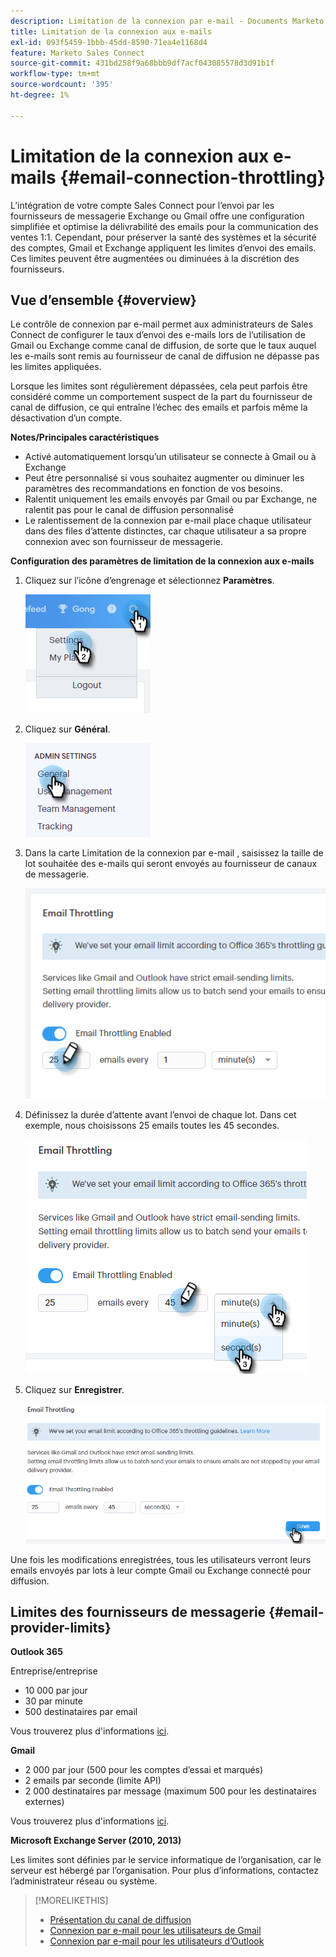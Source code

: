 ```yaml
---
description: Limitation de la connexion par e-mail - Documents Marketo - Documentation du produit
title: Limitation de la connexion aux e-mails
exl-id: 093f5459-1bbb-45dd-8590-71ea4e1168d4
feature: Marketo Sales Connect
source-git-commit: 431bd258f9a68bbb9df7acf043085578d3d91b1f
workflow-type: tm+mt
source-wordcount: '395'
ht-degree: 1%

---
```


# Limitation de la connexion aux e-mails {#email-connection-throttling}

L’intégration de votre compte Sales Connect pour l’envoi par les fournisseurs de messagerie Exchange ou Gmail offre une configuration simplifiée et optimise la délivrabilité des emails pour la communication des ventes 1:1. Cependant, pour préserver la santé des systèmes et la sécurité des comptes, Gmail et Exchange appliquent les limites d’envoi des emails. Ces limites peuvent être augmentées ou diminuées à la discrétion des fournisseurs.

## Vue d’ensemble {#overview}

Le contrôle de connexion par e-mail permet aux administrateurs de Sales Connect de configurer le taux d’envoi des e-mails lors de l’utilisation de Gmail ou Exchange comme canal de diffusion, de sorte que le taux auquel les e-mails sont remis au fournisseur de canal de diffusion ne dépasse pas les limites appliquées.

Lorsque les limites sont régulièrement dépassées, cela peut parfois être considéré comme un comportement suspect de la part du fournisseur de canal de diffusion, ce qui entraîne l’échec des emails et parfois même la désactivation d’un compte.

**Notes/Principales caractéristiques**

* Activé automatiquement lorsqu’un utilisateur se connecte à Gmail ou à Exchange
* Peut être personnalisé si vous souhaitez augmenter ou diminuer les paramètres des recommandations en fonction de vos besoins.
* Ralentit uniquement les emails envoyés par Gmail ou par Exchange, ne ralentit pas pour le canal de diffusion personnalisé
* Le ralentissement de la connexion par e-mail place chaque utilisateur dans des files d’attente distinctes, car chaque utilisateur a sa propre connexion avec son fournisseur de messagerie.

**Configuration des paramètres de limitation de la connexion aux e-mails**

1. Cliquez sur l’icône d’engrenage et sélectionnez **Paramètres**.

   ![](assets/email-connection-throttling-1.png)

1. Cliquez sur **Général**.

   ![](assets/email-connection-throttling-2.png)

1. Dans la carte Limitation de la connexion par e-mail , saisissez la taille de lot souhaitée des e-mails qui seront envoyés au fournisseur de canaux de messagerie.

   ![](assets/email-connection-throttling-3.png)

1. Définissez la durée d’attente avant l’envoi de chaque lot. Dans cet exemple, nous choisissons 25 emails toutes les 45 secondes.

   ![](assets/email-connection-throttling-4.png)

1. Cliquez sur **Enregistrer**.

   ![](assets/email-connection-throttling-5.png)

Une fois les modifications enregistrées, tous les utilisateurs verront leurs emails envoyés par lots à leur compte Gmail ou Exchange connecté pour diffusion.

## Limites des fournisseurs de messagerie {#email-provider-limits}

**Outlook 365**

Entreprise/entreprise

* 10 000 par jour
* 30 par minute
* 500 destinataires par email

Vous trouverez plus d&#39;informations [ici](https://docs.microsoft.com/en-us/office365/servicedescriptions/exchange-online-service-description/exchange-online-limits?redirectedfrom=MSDN#RecipientLimits).

**Gmail**

* 2 000 par jour (500 pour les comptes d’essai et marqués)
* 2 emails par seconde (limite API)
* 2 000 destinataires par message (maximum 500 pour les destinataires externes)

Vous trouverez plus d&#39;informations [ici](https://support.google.com/a/answer/166852?hl=en).

**Microsoft Exchange Server (2010, 2013)**

Les limites sont définies par le service informatique de l’organisation, car le serveur est hébergé par l’organisation. Pour plus d’informations, contactez l’administrateur réseau ou système.

>[!MORELIKETHIS]
>
>* [Présentation du canal de diffusion](/help/marketo/product-docs/marketo-sales-connect/email/email-delivery/delivery-channel-overview.md)
>* [Connexion par e-mail pour les utilisateurs de Gmail](/help/marketo/product-docs/marketo-sales-connect/email-plugins/gmail/email-connection-for-gmail-users.md)
>* [Connexion par e-mail pour les utilisateurs d’Outlook](/help/marketo/product-docs/marketo-sales-connect/email-plugins/msc-for-outlook/email-connection-for-outlook-users.md)
